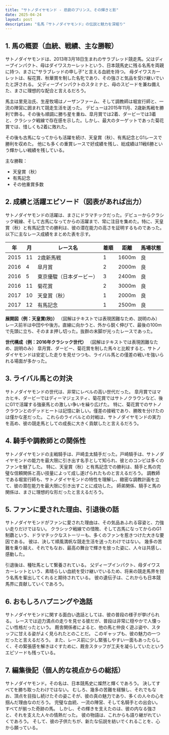 ```yaml
---
title: "サトノダイヤモンド - 悲劇のプリンス、その輝きと影"
date: 2025-04-24
layout: post
description: "名馬『サトノダイヤモンド』の伝説と魅力を深堀り"
---
```


## 1. 馬の概要（血統、戦績、主な勝鞍）

サトノダイヤモンドは、2013年3月18日生まれのサラブレッド競走馬。父はディープインパクト、母はダイワスカーレットという、日本競馬史に残る名馬を両親に持つ、まさに"サラブレッドの申し子"と言える血統を持つ。  母ダイワスカーレットは、桜花賞、秋華賞を制した名牝であり、その強さと気品を受け継いでいたと評される。  父ディープインパクトのスタミナと、母のスピードを兼ね備えた、まさに理想的な配合と言えるだろう。

馬主は里見治氏、生産牧場はノーザンファーム、そして調教師は堀宣行師と、一流の陣営に囲まれて競走生活を送った。  デビューは2015年11月、2歳新馬戦を勝利で飾る。その後も順調に勝ち星を重ね、皐月賞では2着、ダービーでは3着と、クラシック戦線で存在感を示した。しかし、最大のターゲットであった菊花賞では、惜しくも2着に敗れた。

その後も古馬になってからも活躍を続け、天皇賞（秋）、有馬記念とG1レースで勝利を収めた。  他にも多くの重賞レースで好成績を残し、総成績は11戦6勝という輝かしい戦績を残している。


主な勝鞍：
* 天皇賞（秋）
* 有馬記念
* その他重賞多数


## 2. 成績と活躍エピソード（図表があれば出力）

サトノダイヤモンドの活躍は、まさにドラマチックだった。デビューからクラシック戦線、そして古馬になってからの活躍まで、常に注目を集めた。特に、天皇賞（秋）と有馬記念での勝利は、彼の潜在能力の高さを証明するものであった。  以下に主なレース成績をまとめた表を示す。


| 年 | 月 | レース名             | 着順 | 距離 | 馬場状態 |
|---|----|----------------------|-----|-----|---------|
| 2015 | 11 | 2歳新馬戦           | 1   | 1600m | 良       |
| 2016 | 4  | 皐月賞               | 2   | 2000m | 良       |
| 2016 | 5  | 東京優駿（日本ダービー）| 3   | 2400m | 良       |
| 2016 | 11 | 菊花賞               | 2   | 3000m | 良       |
| 2017 | 10 | 天皇賞（秋）         | 1   | 2000m | 良       |
| 2017 | 12 | 有馬記念             | 1   | 2500m | 良       |


**展開図（例：天皇賞(秋)）**
（図解はテキストでは表現困難なため、説明のみ）
レース前半は中団やや後方。直線に向かうと、外から鋭く伸びて、最後の100mで先頭に立ち、そのまま押し切った。抜群の末脚が光ったレースであった。


**世代構成（例：2016年クラシック世代）**
（図解はテキストでは表現困難なため、説明のみ）
皐月賞、ダービー、菊花賞を制した馬々と比較すると、サトノダイヤモンドは安定した走りを見せつつも、ライバル馬との僅差の戦いを強いられる場面が多かった。


## 3. ライバル馬との対決

サトノダイヤモンドの世代は、非常にレベルの高い世代だった。  皐月賞ではマカヒキ、ダービーではディーマジェスティ、菊花賞ではサトノクラウンなど、後にG1で活躍する強豪馬との激しい争いを繰り広げた。  特に、菊花賞でのサトノクラウンとのデッドヒートは記憶に新しい。僅差の接戦であり、勝敗を分けたのは僅かな差だった。  これらのライバルとの対戦は、サトノダイヤモンドの実力を高め、彼の競走馬としての成長に大きく貢献したと言えるだろう。


## 4. 騎手や調教師との関係性

サトノダイヤモンドの主戦騎手は、戸崎圭太騎手だった。戸崎騎手は、サトノダイヤモンドの能力を最大限に引き出す名手として知られ、彼とのコンビは多くのファンを魅了した。  特に、天皇賞（秋）と有馬記念での勝利は、騎手と馬の完璧な信頼関係と高い技量によって成し遂げられたものと言えるだろう。  調教師である堀宣行師も、サトノダイヤモンドの特性を理解し、緻密な調教計画を立て、彼の潜在能力を最大限に引き出すことに成功した。  師弟関係、騎手と馬の関係は、まさに理想的な形だったと言えるだろう。


## 5. ファンに愛された理由、引退後の話

サトノダイヤモンドがファンに愛された理由は、その気品あふれる容姿と、力強い走りだけではない。  クラシック戦線での惜敗、そして古馬になってからのG1制覇という、ドラマチックなストーリーも、多くのファンを惹きつけた大きな要因である。  彼は、決して順風満帆な競走生活を送ったわけではない。  幾多の苦難を乗り越え、それでもなお、最高の舞台で輝きを放った姿に、人々は共感し、感動した。

引退後は、種牡馬として繋養されている。  父ディープインパクト、母ダイワスカーレットという、素晴らしい血統を受け継いでいるため、将来の競走馬界を担う名馬を輩出してくれると期待されている。  彼の遺伝子は、これからも日本競馬界に貢献していくであろう。


## 6. おもしろハプニングや逸話

サトノダイヤモンドに関する面白い逸話としては、彼の普段の様子が挙げられる。  レースでは迫力満点の走りを見せる彼だが、普段は非常に穏やかで人懐っこい性格だったという。  厩舎関係者によると、他の馬と仲良く遊ぶ姿や、スタッフに甘える姿がよく見られたとのことだ。  このギャップも、彼の魅力の一つだったと言えるだろう。  また、レース前に少し緊張しやすい一面もあったらしく、その緊張感を解きほぐすために、厩舎スタッフが工夫を凝らしていたというエピソードも残っている。


## 7. 編集後記（個人的な視点からの総括）

サトノダイヤモンド。その名は、日本競馬史に燦然と輝くであろう。  決してすべてを勝ち取ったわけではない。  むしろ、幾多の苦難を経験し、それでもなお、頂点を目指し続けたその姿こそが、彼の真の魅力であり、多くの人々の心を掴んだ理由なのだろう。  完璧な血統、一流の陣営、そして名騎手との出会い。  すべてが揃った奇跡の馬。  しかし、その輝きを支えたのは、彼の内なる強さと、それを支えた人々の情熱だった。  彼の物語は、これからも語り継がれていくであろう。  そして、彼の子供たちが、新たな伝説を紡いでくれることを、心から願っている。
